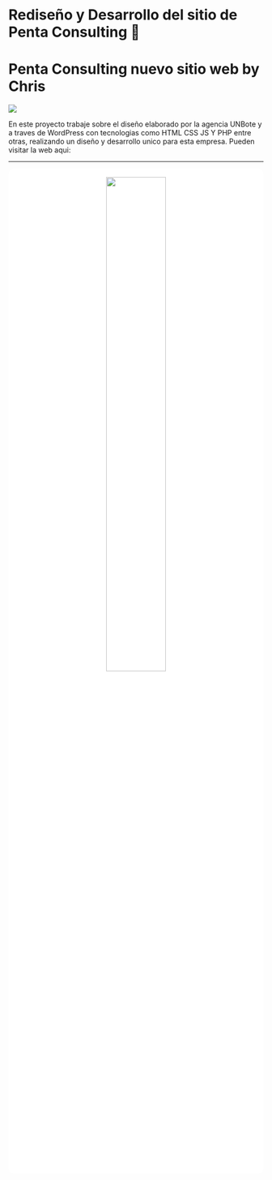 
# Rediseño y Desarrollo del sitio de Penta Consulting 🚀  

# Penta Consulting nuevo sitio web by Chris

<a href="https://pentaconsulting.com.ar/"><img src="https://i.ibb.co/fz22rLfk/mockup1.png"></a>

En este proyecto trabaje sobre el diseño elaborado por la agencia UNBote y a traves de WordPress con tecnologias como HTML CSS JS Y PHP entre otras, realizando un diseño y desarrollo unico para esta empresa.
Pueden visitar la web aqui:




---

<div  align=center style="background-color:white; padding:1rem; border-radius:10px;">
<img width="50%" src="https://i.ibb.co/qFg89P1/firma-Copy.png" />
 </div>
